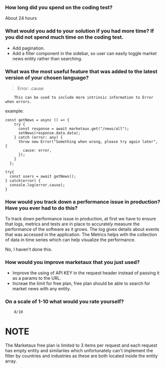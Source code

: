 ### How long did you spend on the coding test?

About 24 hours
### What would you add to your solution if you had more time? If you did not spend much time on the coding test.
- Add pagination.
- Add a filter component in the sidebar, so user can easily toggle market news entity rather than searching.

### What was the most useful feature that was added to the latest version of your chosen language?
> Error: .cause
```
    This can be used to include more intrinsic information to Error when errors.
```
example:
```
const getNews = async () => {
    try {
      const response = await marketaux.get("/news/all");
      setNews(response.data.data);
    } catch (error: any) {
      throw new Error("Something when wrong, please try again later", {
        cause: error,
      });
    }
  };
```

```
try{
  const users = await getNews();
} catch(error) {
  console.log(error.cause);
}

```


### How would you track down a performance issue in production? Have you ever had to do this?

To track down performance issue in production, at first we have to ensure that logs, metrics and tests are in place to accurately measure the performance of the software as it grows.
The log gives details about events that was accessed in the application.
The Metrics helps with the collection of data in time series which can help visualize the performance.

No, I haven't done this.

### How would you improve marketaux that you just used?

- Improve the using of API KEY in the request header instead of passing it as a params to the URL.
- Increae the limit for free plan, free plan should be able to search for market news with any entity.

### On a scale of 1-10 what would you rate yourself?

```Answer
    8/10
```

# NOTE
The Marketaux free plan is limited to 3 items per request and each request has empty entity and similariies which unfortunately can't implement the filter by countries and industries as these are both located inside the entity array.
